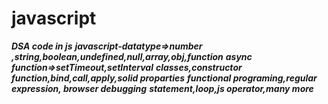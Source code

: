 # javascript
***DSA code in js***
***javascript-datatype=>number ,string,boolean,undefined,null,array,obj,function***
***async function=>setTimeout,setInterval***
***classes,constructor function,bind,call,apply,solid proparties***
***functional programing,regular expression, browser debugging***
***statement,loop,js operator,many more***
